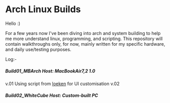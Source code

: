 # Arch Linux Builds

Hello :)

For a few years now I've been diving into arch and system building to help me more understand linux, programming, and scripting.
This repository will contain walkthroughs only, for now, mainly written for my specific hardware, and daily use/testing purposes.

Log:-

##### Build01_MBArch          Host: MacBookAir7,2 1.0
v.01   Using script from [loeken](https://github.com/loeken) for UI customisation
v.02
      
##### Build02_WhiteCube       Host: Custom-built PC
